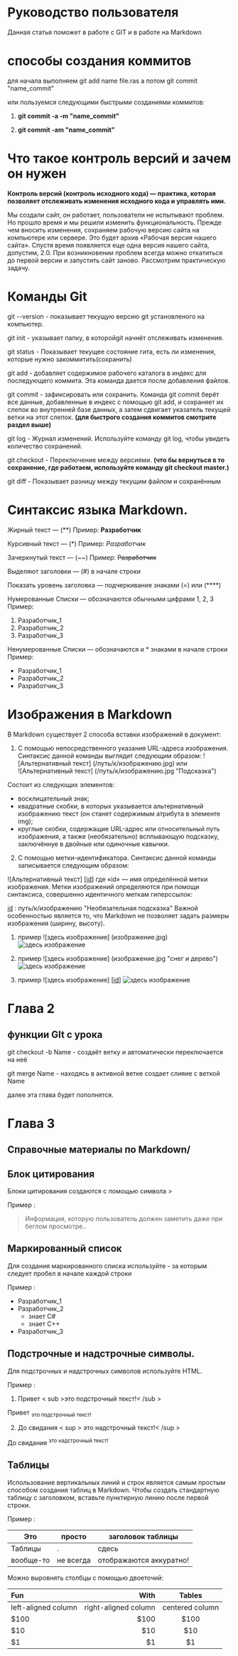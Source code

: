 # Руководство пользователя

Данная статья поможет в работе с GIT и в работе на Markdown

# способы создания коммитов
 для начала выполняем git add name file.ras а потом git commit "name_commit"

 или пользуемся следующими быстрыми созданиями коммитов:
1. **git commit -a -m "name_commit"**

2. **git commit -am "name_commit"**

# Что такое контроль версий и зачем он нужен

**Контроль версий (контроль исходного кода) — практика, которая позволяет отслеживать изменения исходного кода и управлять ими.**

Мы создали сайт, он работает, пользователи не испытывают проблем. Но прошло время и мы решили изменить функциональность. Прежде чем вносить изменения, сохраняем рабочую версию сайта на компьютере или сервере. Это будет архив «Рабочая версия нашего сайта».
Спустя время появляется еще одна версия нашего сайта, допустим, 2.0. При возникновении проблем всегда
можно откатиться до первой версии и запустить сайт заново.
Рассмотрим практическую задачу.

# Команды Git

git --version - показывает текущую версию git установленого на компьютер.

git init - указывает папку, в которойgit начнёт отслеживать изменения.

git status - Показывает текущее состояние гита, есть 
ли изменения, которые нужно закоммитить(сохранить)

git add - добавляет содержимое рабочего каталога в индекс для последующего коммита. Эта команда дается после добавления файлов.

git commit - зафиксировать или сохранить. Команда git commit берёт все данные, добавленные в индекс с помощью git add, и сохраняет их
слепок во внутренней базе данных, а затем сдвигает указатель текущей ветки на этот слепок. **(для быстрого создания коммитов смотрите раздел выше)**

git log - Журнал изменений. Используйте команду git log, чтобы увидеть
количество сохранений.

git checkout - Переключение между версиями. **(что бы вернуться 
в то сохранение, где работаем, используйте команду git checkout master.)**

git diff - Показывает разницу между текущим файлом и сохранённым

# Синтаксис языка Markdown.

Жирный текст — (**) Пример: **Разработчик**

Курсивный текст — (*) Пример: *Разработчик*

Зачеркнутый текст — (~~) Пример: ~~Разработчик~~

Выделяют заголовки — (#) в начале строки 

Показать уровень заголовка — подчеркивание знаками (=) или (****)

Нумерованные Списки — обозначаются обычными цифрами 1, 2, 3 Пример: 
1. Разработчик_1
2. Разработчик_2
3. Разработчик_3

Ненумерованные Списки — обозначаются и * знаками в начале строки Пример: 
* Разработчик_1
* Разработчик_2
* Разработчик_3

# Изображения в Markdown
В Markdown существует 2 способа вставки изображений в документ:

1. С помощью непосредственного указания URL-адреса изображения. Синтаксис данной команды выглядит следующим образом:
![Альтернативный текст] (/путь/к/изображению.jpg) или  
![Альтернативный текст] (/путь/к/изображению.jpg "Подсказка")

Cостоит из следующих элементов:

* восклицательный знак;
* квадратные скобки, в которых указывается альтернативный изображению текст (он станет содержимым атрибута в элементе img);
* круглые скобки, содержащие URL-адрес или относительный путь изображения, а также (необязательно) всплывающую подсказку, заключённуе в двойные или одиночные кавычки.
2. С помощью метки-идентификатора. Синтаксис данной команды записывается следующим образом:

![Альтернативный текст] [[id]]
где «id» — имя определённой метки изображения. Метки изображений определяются при помощи синтаксиса, совершенно идентичного меткам гиперссылок:

[id] : путь/к/изображению "Необязательная подсказка"
Важной особенностью является то, что Markdown не позволяет задать размеры изображения (ширину, высоту).

1. пример ![здесь изображение] (изображение.jpg) ![здесь изображение](изображение.jpg)

2. пример ![здесь изображение] (изображение.jpg "снег и дерево") ![здесь изображение](изображение.jpg "снег и дерево")

3. пример ![здесь изображение] [[id]] ![здесь изображение][id] 

[id]: изображение.jpg "здесь изображение"

# Глава 2
## функции GIt с урока

git checkout -b Name - создаёт ветку и автоматически переключается на неё

git merge Name - находясь в активной ветке создает слияие с веткой Name

далее эта глава будет пополнятся.

# Глава 3
## Справочные материалы по Markdown/
## Блок цитирования
Блоки цитирования создаются с помощью символа >

Пример :
>Информация, которую пользователь должен заметить даже при беглом просмотре..

## Маркированный список
Для создания маркированного списка используйте - за которым следует пробел в начале каждой строки

Пример :

- Разработчик_1
- Разработчик_2
  - знает С#
  - знает С++
- Разработчик_3

## Подстрочные и надстрочные символы.
Для подстрочных и надстрочных символов используйте HTML.

Пример : 
1. Привет < sub >это подстрочный текст!< /sub >

Привет <sub>это подстрочный текст!</sub>

2. До свидания < sup > это надстрочный текст!< /sup >

До свидания <sup> это надстрочный текст!</sup>

## Таблицы
Использование вертикальных линий и строк является самым простым способом создания таблиц в Markdown. Чтобы создать стандартную таблицу с заголовком, вставьте пунктирную линию после первой строки.

Пример :

|Это	|просто   |заголовок таблицы|
|----------|-----------|------------|
|Таблицы    |   .   |сдесь     |
|вообще-то|не всегда|отображаются аккуратно!|

Можно выровнять столбцы с помощью двоеточий:

| Fun                  | With                 | Tables          |
| :------------------- | -------------------: |:---------------:|
| left-aligned column  | right-aligned column | centered column |
| $100                 | $100                 | $100            |
| $10                  | $10                  | $10             |
| $1                   | $1                   | $1              |

